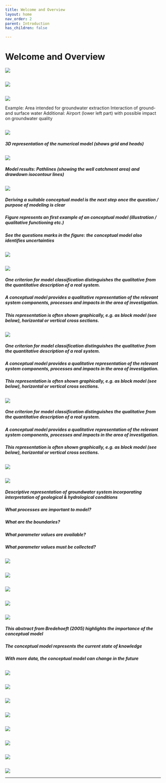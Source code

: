 ```yaml
---
title: Welcome and Overview
layout: home
nav_order: 2
parent: Introduction
has_children: false

---
```


<script
  src="https://cdn.mathjax.org/mathjax/latest/MathJax.js?config=TeX-AMS-MML_HTMLorMML"
  type="text/javascript">
</script>

# Welcome and Overview



![](./../assets/images/Slide1.JPG)

## 

![](./../assets/images/Slide2.JPG)





## 

![](./../assets/images/Slide3.JPG)

Example: Area intended for groundwater extraction
Interaction of ground- and surface water
Additional: Airport (lower left part) with possible impact on groundwater quality

## 

![](./../assets/images/Slide4.JPG)

##### 3D representation of the numerical model (shows grid and heads)

## 

![](./../assets/images/Slide5.JPG)

##### Model results: Pathlines (showing the well catchment area) and drawdown isocontour lines)

## 

![](./../assets/images/Slide6.JPG)

##### Deriving a suitable conceptual model is the next step once the question / purpose of modeling is clear

##### Figure represents an first example of an conceptual model (illustration / qualitative functioning etc.)

##### See the questions marks in the figure: the conceptual model also identifies uncertainties

## 

![](./../assets/images/Slide7.JPG)



## 

![](./../assets/images/Slide8.JPG)

##### One criterion for model classification distinguishes the qualitative from the quantitative description of a real system.

##### A conceptual model provides a qualitative representation of the relevant system components, processes and impacts in the area of investigation.

##### This representation is often shown graphically, e.g. as block model (see below), horizontal or vertical cross sections.

## 

![](./../assets/images/Slide9.JPG)

##### One criterion for model classification distinguishes the qualitative from the quantitative description of a real system.

##### A conceptual model provides a qualitative representation of the relevant system components, processes and impacts in the area of investigation.

##### This representation is often shown graphically, e.g. as block model (see below), horizontal or vertical cross sections.

## 

![](./../assets/images/Slide10.JPG)

##### One criterion for model classification distinguishes the qualitative from the quantitative description of a real system.

##### A conceptual model provides a qualitative representation of the relevant system components, processes and impacts in the area of investigation.

##### This representation is often shown graphically, e.g. as block model (see below), horizontal or vertical cross sections.

## 

![](./../assets/images/Slide11.JPG)



## 

![](./../assets/images/Slide12.JPG)

##### Descriptive representation of groundwater system incorporating interpretation of geological & hydrological conditions

##### What processes are important to model?

##### What are the boundaries?

##### What parameter values are available?

##### What parameter values must be collected?

## 

![](./../assets/images/Slide13.JPG)



## 

![](./../assets/images/Slide14.JPG)



## 

![](./../assets/images/Slide15.JPG)



## 

![](./../assets/images/Slide16.JPG)



## 

![](./../assets/images/Slide17.JPG)

##### This abstract from Bredehoeft (2005) highlights the importance of the conceptual model

##### The conceptual model represents the current state of knowledge

##### With more data, the conceptual model can change in the future

## 

![](./../assets/images/Slide18.JPG)



## 

![](./../assets/images/Slide19.JPG)



## 

![](./../assets/images/Slide20.JPG)



## 

![](./../assets/images/Slide21.JPG)



## 

![](./../assets/images/Slide22.JPG)



## 

![](./../assets/images/Slide23.JPG)



## 

![](./../assets/images/Slide24.JPG)



## 

![](./../assets/images/Slide25.JPG)



---


